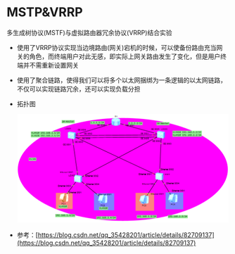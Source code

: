 #  MSTP&VRRP

多生成树协议(MSTF)与虚拟路由器冗余协议(VRRP)结合实验



+ 使用了VRRP协议实现当边境路由(网关)宕机的时候，可以使备份路由充当网关的角色，而终端用户对此无感，即实际上网关路由发生了变化，但是用户终端并不需重新设置网关

+ 使用了聚合链路，使得我们可以将多个以太网捆绑为一条逻辑的以太网链路，不仅可以实现链路冗余，还可以实现负载分担

+ 拓扑图

  ![](https://github.com/gangan786/Network_eNSP/blob/master/MSTP+VRRP/image/%E6%8B%93%E6%89%91%E5%9B%BE.png?raw=true)



+ 参考：[https://blog.csdn.net/qq_35428201/article/details/82709137](https://blog.csdn.net/qq_35428201/article/details/82709137)


